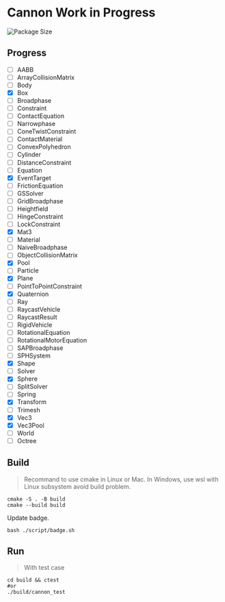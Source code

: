 # Cannon Work in Progress

![Package Size](https://img.shields.io/badge/dynamic/json?label=Package%20Size&query=$.lib_size&url=https://raw.githubusercontent.com/JesonRondo/cannon.cpp/develop/badge.json)

## Progress

 - [ ] AABB
 - [ ] ArrayCollisionMatrix
 - [ ] Body
 - [x] Box
 - [ ] Broadphase
 - [ ] Constraint
 - [ ] ContactEquation
 - [ ] Narrowphase
 - [ ] ConeTwistConstraint
 - [ ] ContactMaterial
 - [ ] ConvexPolyhedron
 - [ ] Cylinder
 - [ ] DistanceConstraint
 - [ ] Equation
 - [x] EventTarget
 - [ ] FrictionEquation
 - [ ] GSSolver
 - [ ] GridBroadphase
 - [ ] Heightfield
 - [ ] HingeConstraint
 - [ ] LockConstraint
 - [x] Mat3
 - [ ] Material
 - [ ] NaiveBroadphase
 - [ ] ObjectCollisionMatrix
 - [x] Pool
 - [ ] Particle
 - [x] Plane
 - [ ] PointToPointConstraint
 - [x] Quaternion
 - [ ] Ray
 - [ ] RaycastVehicle
 - [ ] RaycastResult
 - [ ] RigidVehicle
 - [ ] RotationalEquation
 - [ ] RotationalMotorEquation
 - [ ] SAPBroadphase
 - [ ] SPHSystem
 - [x] Shape
 - [ ] Solver
 - [x] Sphere
 - [ ] SplitSolver
 - [ ] Spring
 - [x] Transform
 - [ ] Trimesh
 - [x] Vec3
 - [x] Vec3Pool
 - [ ] World
 - [ ] Octree

## Build

> Recommand to use cmake in Linux or Mac.
> In Windows, use wsl with Linux subsystem avoid build problem.

```shell
cmake -S . -B build
cmake --build build
```

Update badge.

```shell
bash ./script/badge.sh
```

## Run

> With test case

```shell
cd build && ctest
#or
./build/cannon_test
```
